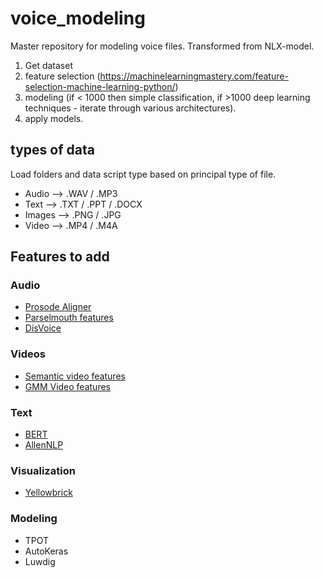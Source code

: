 # voice_modeling
Master repository for modeling voice files. Transformed from NLX-model.

1. Get dataset
2. feature selection (https://machinelearningmastery.com/feature-selection-machine-learning-python/) 
3. modeling (if < 1000 then simple classification, if >1000 deep learning techniques - iterate through various architectures).
4. apply models. 

## types of data

Load folders and data script type based on principal type of file.

* Audio --> .WAV / .MP3
* Text --> .TXT / .PPT / .DOCX
* Images --> .PNG / .JPG 
* Video --> .MP4 / .M4A

## Features to add

### Audio
* [Prosode Aligner](https://github.com/prosodylab/Prosodylab-Aligner)
* [Parselmouth features](https://github.com/drfeinberg/genderless)
* [DisVoice](https://github.com/jcvasquezc/DisVoice)

### Videos 
* [Semantic video features](https://github.com/JunweiLiang/Semantic_Features)
* [GMM Video features](https://github.com/jonasrothfuss/videofeatures)
### Text
* [BERT](https://github.com/huggingface/pytorch-pretrained-BERT)
* [AllenNLP](https://github.com/allenai/allennlp)

### Visualization
* [Yellowbrick]()

### Modeling 
* TPOT
* AutoKeras
* Luwdig  
